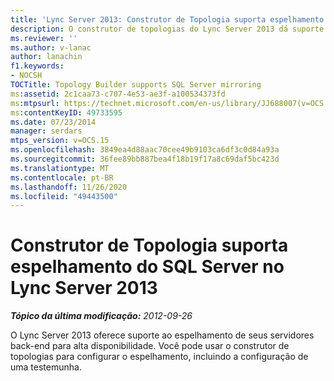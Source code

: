 ```yaml
---
title: 'Lync Server 2013: Construtor de Topologia suporta espelhamento do SQL Server'
description: O construtor de topologias do Lync Server 2013 dá suporte ao espelhamento do SQL Server.
ms.reviewer: ''
ms.author: v-lanac
author: lanachin
f1.keywords:
- NOCSH
TOCTitle: Topology Builder supports SQL Server mirroring
ms:assetid: 2c1caa73-c707-4e53-ae3f-a100534373fd
ms:mtpsurl: https://technet.microsoft.com/en-us/library/JJ688007(v=OCS.15)
ms:contentKeyID: 49733595
ms.date: 07/23/2014
manager: serdars
mtps_version: v=OCS.15
ms.openlocfilehash: 3849ea4d88aac70cee49b9103ca6df3c0d84a93a
ms.sourcegitcommit: 36fee89bb887bea4f18b19f17a8c69daf5bc423d
ms.translationtype: MT
ms.contentlocale: pt-BR
ms.lasthandoff: 11/26/2020
ms.locfileid: "49443500"
---
```

# <a name="topology-builder-supports-sql-server-mirroring-in-lync-server-2013"></a>Construtor de Topologia suporta espelhamento do SQL Server no Lync Server 2013

<div data-xmlns="http://www.w3.org/1999/xhtml">

<div class="topic" data-xmlns="http://www.w3.org/1999/xhtml" data-msxsl="urn:schemas-microsoft-com:xslt" data-cs="https://msdn.microsoft.com/">

<div data-asp="https://msdn2.microsoft.com/asp">



</div>

<div id="mainSection">

<div id="mainBody">

<span> </span>

_**Tópico da última modificação:** 2012-09-26_

O Lync Server 2013 oferece suporte ao espelhamento de seus servidores back-end para alta disponibilidade. Você pode usar o construtor de topologias para configurar o espelhamento, incluindo a configuração de uma testemunha.

</div>

<span> </span>

</div>

</div>

</div>


